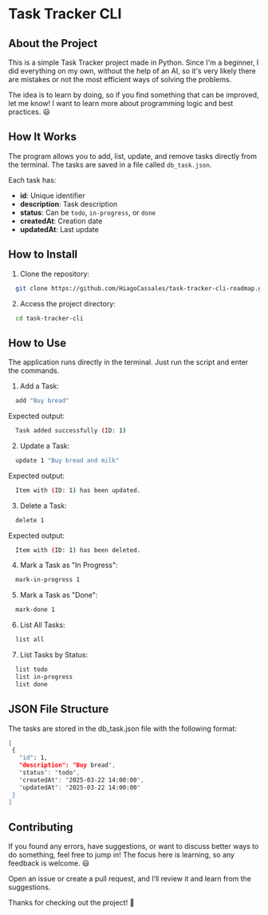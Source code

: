 # Task Tracker CLI

## About the Project

This is a simple Task Tracker project made in Python. Since I'm a beginner, I did everything on my own, without the help of an AI, so it's very likely there are mistakes or not the most efficient ways of solving the problems.

The idea is to learn by doing, so if you find something that can be improved, let me know! I want to learn more about programming logic and best practices. 😃

## How It Works

The program allows you to add, list, update, and remove tasks directly from the terminal. The tasks are saved in a file called `db_task.json`.

Each task has:

- **id**: Unique identifier
- **description**: Task description
- **status**: Can be `todo`, `in-progress`, or `done`
- **createdAt**: Creation date
- **updatedAt**: Last update


## How to Install

1. Clone the repository:
 ```bash
   git clone https://github.com/HiagoCassales/task-tracker-cli-roadmap.git
   ```
2. Access the project directory:
 ```bash
   cd task-tracker-cli
   ```

## How to Use

The application runs directly in the terminal. Just run the script and enter the commands.

1. Add a Task:
 ```bash
   add "Buy bread"
   ```
Expected output:
 ```bash
   Task added successfully (ID: 1)
   ```

2. Update a Task:
 ```bash
   update 1 "Buy bread and milk"
   ```
Expected output:
 ```bash
   Item with (ID: 1) has been updated.
   ```

3. Delete a Task:
 ```bash
   delete 1
   ``` 
Expected output:
 ```bash
   Item with (ID: 1) has been deleted.
   ```

4. Mark a Task as "In Progress":
 ```bash
   mark-in-progress 1
   ```

5. Mark a Task as "Done":
 ```bash
   mark-done 1
   ```

6. List All Tasks:
 ```bash
   list all
   ```

7. List Tasks by Status:
 ```bash
   list todo
   list in-progress
   list done
   ```

## JSON File Structure

The tasks are stored in the db_task.json file with the following format:

 ```bash
[
  {
    "id": 1,
    "description": "Buy bread",
    "status": "todo",
    "createdAt": "2025-03-22 14:00:00",
    "updatedAt": "2025-03-22 14:00:00"
  }
]
   ```
   
## Contributing

If you found any errors, have suggestions, or want to discuss better ways to do something, feel free to jump in! The focus here is learning, so any feedback is welcome. 😃

Open an issue or create a pull request, and I’ll review it and learn from the suggestions.

Thanks for checking out the project! 🚀
